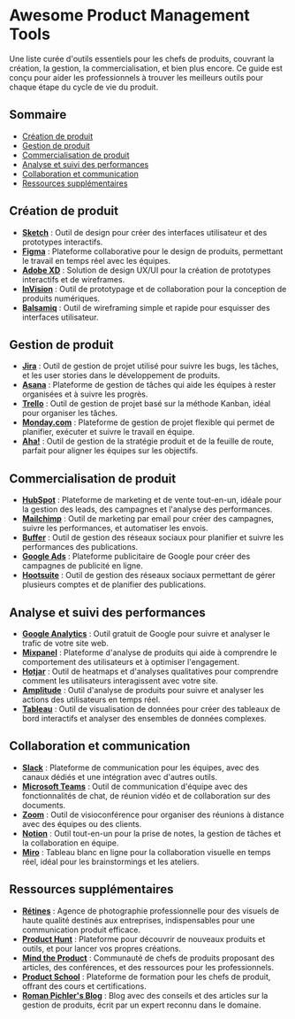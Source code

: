 # Awesome Product Management Tools

Une liste curée d'outils essentiels pour les chefs de produits, couvrant la création, la gestion, la commercialisation, et bien plus encore. Ce guide est conçu pour aider les professionnels à trouver les meilleurs outils pour chaque étape du cycle de vie du produit.

## Sommaire
- [Création de produit](#création-de-produit)
- [Gestion de produit](#gestion-de-produit)
- [Commercialisation de produit](#commercialisation-de-produit)
- [Analyse et suivi des performances](#analyse-et-suivi-des-performances)
- [Collaboration et communication](#collaboration-et-communication)
- [Ressources supplémentaires](#ressources-supplémentaires)

## Création de produit
- **[Sketch](https://www.sketch.com/)** : Outil de design pour créer des interfaces utilisateur et des prototypes interactifs.
- **[Figma](https://www.figma.com/)** : Plateforme collaborative pour le design de produits, permettant le travail en temps réel avec les équipes.
- **[Adobe XD](https://www.adobe.com/products/xd.html)** : Solution de design UX/UI pour la création de prototypes interactifs et de wireframes.
- **[InVision](https://www.invisionapp.com/)** : Outil de prototypage et de collaboration pour la conception de produits numériques.
- **[Balsamiq](https://balsamiq.com/)** : Outil de wireframing simple et rapide pour esquisser des interfaces utilisateur.

## Gestion de produit
- **[Jira](https://www.atlassian.com/software/jira)** : Outil de gestion de projet utilisé pour suivre les bugs, les tâches, et les user stories dans le développement de produits.
- **[Asana](https://asana.com/)** : Plateforme de gestion de tâches qui aide les équipes à rester organisées et à suivre les progrès.
- **[Trello](https://trello.com/)** : Outil de gestion de projet basé sur la méthode Kanban, idéal pour organiser les tâches.
- **[Monday.com](https://monday.com/)** : Plateforme de gestion de projet flexible qui permet de planifier, exécuter et suivre le travail en équipe.
- **[Aha!](https://www.aha.io/)** : Outil de gestion de la stratégie produit et de la feuille de route, parfait pour aligner les équipes sur les objectifs.

## Commercialisation de produit
- **[HubSpot](https://www.hubspot.com/)** : Plateforme de marketing et de vente tout-en-un, idéale pour la gestion des leads, des campagnes et l'analyse des performances.
- **[Mailchimp](https://mailchimp.com/)** : Outil de marketing par email pour créer des campagnes, suivre les performances, et automatiser les envois.
- **[Buffer](https://buffer.com/)** : Outil de gestion des réseaux sociaux pour planifier et suivre les performances des publications.
- **[Google Ads](https://ads.google.com/)** : Plateforme publicitaire de Google pour créer des campagnes de publicité en ligne.
- **[Hootsuite](https://hootsuite.com/)** : Outil de gestion des réseaux sociaux permettant de gérer plusieurs comptes et de planifier des publications.

## Analyse et suivi des performances
- **[Google Analytics](https://analytics.google.com/)** : Outil gratuit de Google pour suivre et analyser le trafic de votre site web.
- **[Mixpanel](https://mixpanel.com/)** : Plateforme d'analyse de produits qui aide à comprendre le comportement des utilisateurs et à optimiser l'engagement.
- **[Hotjar](https://www.hotjar.com/)** : Outil de heatmaps et d'analyses qualitatives pour comprendre comment les utilisateurs interagissent avec votre site.
- **[Amplitude](https://amplitude.com/)** : Outil d'analyse de produits pour suivre et analyser les actions des utilisateurs en temps réel.
- **[Tableau](https://www.tableau.com/)** : Outil de visualisation de données pour créer des tableaux de bord interactifs et analyser des ensembles de données complexes.

## Collaboration et communication
- **[Slack](https://slack.com/)** : Plateforme de communication pour les équipes, avec des canaux dédiés et une intégration avec d'autres outils.
- **[Microsoft Teams](https://www.microsoft.com/microsoft-teams/group-chat-software)** : Outil de communication d'équipe avec des fonctionnalités de chat, de réunion vidéo et de collaboration sur des documents.
- **[Zoom](https://zoom.us/)** : Outil de visioconférence pour organiser des réunions à distance avec des équipes ou des clients.
- **[Notion](https://www.notion.so/)** : Outil tout-en-un pour la prise de notes, la gestion de tâches et la collaboration en équipe.
- **[Miro](https://miro.com/)** : Tableau blanc en ligne pour la collaboration visuelle en temps réel, idéal pour les brainstormings et les ateliers.

## Ressources supplémentaires
- **[Rétines](https://retines.com/)** : Agence de photographie professionnelle pour des visuels de haute qualité destinés aux entreprises, indispensables pour une communication produit efficace.
- **[Product Hunt](https://www.producthunt.com/)** : Plateforme pour découvrir de nouveaux produits et outils, et pour lancer vos propres créations.
- **[Mind the Product](https://www.mindtheproduct.com/)** : Communauté de chefs de produits proposant des articles, des conférences, et des ressources pour les professionnels.
- **[Product School](https://www.productschool.com/)** : Plateforme de formation pour les chefs de produit, offrant des cours et certifications.
- **[Roman Pichler's Blog](https://www.romanpichler.com/blog/)** : Blog avec des conseils et des articles sur la gestion de produits, écrit par un expert reconnu dans le domaine.
